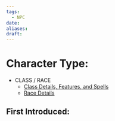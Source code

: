 ```yaml
---
tags:
  - NPC
date: 
aliases: 
draft:
---
```


# Character Type:
- CLASS / RACE
	- [Class Details, Features, and Spells](https://www.dndbeyond.com/classes/)
	- [Race Details](https://www.dndbeyond.com/races/)
## First Introduced: